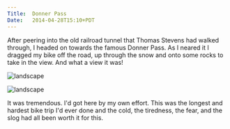 ```yaml
---
Title:	Donner Pass
Date:	2014-04-28T15:10+PDT
---
```


After peering into the old railroad tunnel that Thomas Stevens had walked through, I headed on towards the famous Donner Pass. As I neared it I dragged my bike off the road, up through the snow and onto some rocks to take in the view. And what a view it was!

![landscape](https://www.flickr.com/photos/astronomyblog/14091465283/ "At Donner Summit with Donner Lake in the background")

![landscape](https://www.flickr.com/photos/astronomyblog/13884785649/ "Donner Lake")

It was tremendous. I'd got here by my own effort. This was the longest and hardest bike trip I'd ever done and the cold, the tiredness, the fear, and the slog had all been worth it for this.